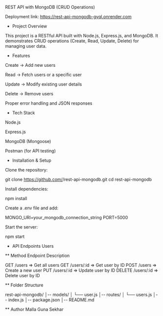   REST API with MongoDB (CRUD Operations)    

Deployment link: https://rest-api-mongodb-gyql.onrender.com 
	
  * Project Overview
 

This project is a RESTful API built with Node.js, Express.js, and MongoDB.
It demonstrates CRUD operations (Create, Read, Update, Delete) for managing user data.

  * Features

Create → Add new users

Read → Fetch users or a specific user

Update → Modify existing user details

Delete → Remove users

Proper error handling and JSON responses

* Tech Stack

Node.js

Express.js

MongoDB (Mongoose)

Postman (for API testing)

* Installation & Setup

Clone the repository:

git clone https://github.com/<your-username>/rest-api-mongodb.git
cd rest-api-mongodb


Install dependencies:

npm install

Create a .env file and add:

MONGO_URI=your_mongodb_connection_string
PORT=5000

Start the server:

npm start

* API Endpoints
  Users
  
** Method	Endpoint	Description

GET	/users					=> Get all users
GET	/users/:id			=> Get user by ID
POST	/users				=> Create a new user
PUT	/users/:id			=> Update user by ID
DELETE	/users/:id	=> Delete user by ID


** Folder Structure

rest-api-mongodb/
│-- models/
│   └── user.js
│-- routes/
│   └── users.js
│-- index.js
│-- package.json
│-- README.md

**  Author
	Malla Guna Sekhar
